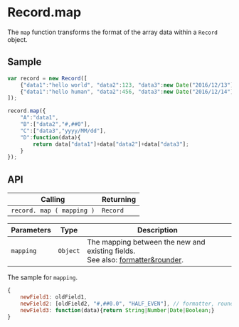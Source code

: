 # Record.map

The `map` function transforms the format of the array data within a `Record` object.

## Sample

```javascript
var record = new Record([
	{"data1":"hello world", "data2":123, "data3":new Date("2016/12/13") },
	{"data1":"hello human", "data2":456, "data3":new Date("2016/12/14") }
]);

record.map({
	"A":"data1",
	"B":["data2","#,##0"],
	"C":["data3","yyyy/MM/dd"],
	"D":function(data){
		return data["data1"]+data["data2"]+data["data3"];
	}
});
```

## API

| Calling | Returning |
|---|---|
| `record. map ( mapping )` | `Record` |

| Parameters | Type | Description |
|---|---|---|
| `mapping` | `Object` | The mapping between the new and existing fields. <br> See also: [formatter&rounder](formatter&rounder.md). |
The sample for `mapping`.
```javascript
{
    newField1: oldField1,
    newField2: [oldField2, "#,##0.0", "HALF_EVEN"], // formatter, rounder
    newField3: function(data){return String|Number|Date|Boolean;}
}
